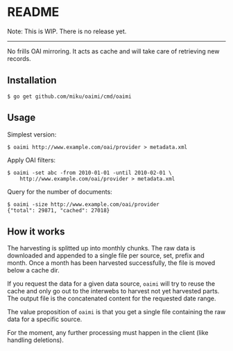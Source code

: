 README
======

Note: This is WIP. There is no release yet.

----

No frills OAI mirroring. It acts as cache and will take care of
retrieving new records.

Installation
------------

    $ go get github.com/miku/oaimi/cmd/oaimi

Usage
-----

Simplest version:

    $ oaimi http://www.example.com/oai/provider > metadata.xml

Apply OAI filters:

    $ oaimi -set abc -from 2010-01-01 -until 2010-02-01 \
        http://www.example.com/oai/provider > metadata.xml

Query for the number of documents:

    $ oaimi -size http://www.example.com/oai/provider
    {"total": 29871, "cached": 27018}

How it works
------------

The harvesting is splitted up into monthly chunks. The raw data is downloaded
and appended to a single file per source, set, prefix and month. Once a
month has been harvested successfully, the file is moved below a cache dir.

If you request the data for a given data source, `oaimi` will try to reuse the
cache and only go out to the interwebs to harvest not yet harvested parts. The
output file is the concatenated content for the requested date range.

The value proposition of `oaimi` is that you get a single file containing the
raw data for a specific source.

For the moment, any further processing must happen in the client (like
handling deletions).

